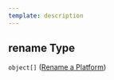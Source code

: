 ```yaml
---
template: description
---
```


## rename Type

`object[]` ([Rename a Platform](generic-properties-root-addrename-platform-properties-rename-platform-rename-a-platform.md))
